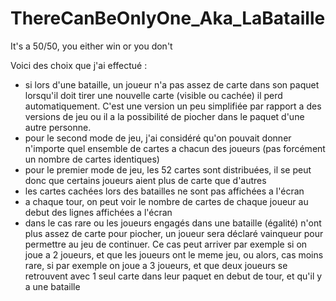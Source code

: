 # ThereCanBeOnlyOne_Aka_LaBataille
It's a 50/50, you either win or you don't

Voici des choix que j'ai effectué : 
- si lors d'une bataille, un joueur n'a pas assez de carte dans son paquet lorsqu'il doit tirer une nouvelle carte (visible ou cachée) il perd automatiquement. C'est une version un peu simplifiée par rapport a des versions de jeu ou il a la possibilité de piocher dans le paquet d'une autre personne.
- pour le second mode de jeu, j'ai considéré qu'on pouvait donner n'importe quel ensemble de cartes a chacun des joueurs (pas forcément un nombre de cartes identiques)
- pour le premier mode de jeu, les 52 cartes sont distribuées, il se peut donc que certains joueurs aient plus de carte que d'autres
- les cartes cachées lors des batailles ne sont pas affichées a l'écran
- a chaque tour, on peut voir le nombre de cartes de chaque joueur au debut des lignes affichées a l'écran
- dans le cas rare ou les joueurs engagés dans une bataille (égalité) n'ont plus assez de carte pour piocher, un joueur sera déclaré vainqueur pour permettre au jeu de continuer. Ce cas peut arriver par exemple si on joue a 2 joueurs, et que les joueurs ont le meme jeu, ou alors, cas moins rare, si par exemple on joue a 3 joueurs, et que deux joueurs se retrouvent avec 1 seul carte dans leur paquet en debut de tour, et qu'il y a une bataille